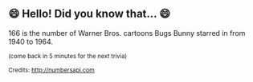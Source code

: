 ## :smile: Hello! Did you know that... :smile:
166 is the number of Warner Bros. cartoons Bugs Bunny starred in from 1940 to 1964.

<sup>(come back in 5 minutes for the next trivia)</sup>


<sup>Credits: http://numbersapi.com</sup>
